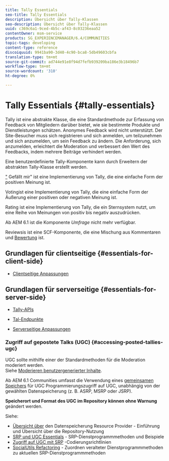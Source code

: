 ```yaml
---
title: Tally Essentials
seo-title: Tally Essentials
description: Übersicht über Tally-Klassen
seo-description: Übersicht über Tally-Klassen
uuid: c369c6a1-9ced-4b5c-af43-8c03236eaa52
contentOwner: msm-service
products: SG_EXPERIENCEMANAGER/6.4/COMMUNITIES
topic-tags: developing
content-type: reference
discoiquuid: 9941ba90-3d40-4c90-bca8-5db49603cbfa
translation-type: tm+mt
source-git-commit: ad744e91e8f94d7fefb939209ba186e3b18496b7
workflow-type: tm+mt
source-wordcount: '310'
ht-degree: 0%

---
```



# Tally Essentials {#tally-essentials}

Tally ist eine abstrakte Klasse, die eine Standardmethode zur Erfassung von Feedback von Mitgliedern darüber bietet, wie sie bestimmte Produkte und Dienstleistungen schätzen. Anonymes Feedback wird nicht unterstützt. Der Site-Besucher muss sich registrieren und sich anmelden, um teilzunehmen und sich anzumelden, um sein Feedback zu ändern. Die Anforderung, sich anzumelden, erleichtert die Moderation und verbessert den Wert des Feedbacks, indem mehrere Beiträge verhindert werden.

Eine benutzerdefinierte Tally-Komponente kann durch Erweitern der abstrakten Tally-Klasse erstellt werden.

[&quot;](essentials-liking.md) Gefällt mir&quot; ist eine Implementierung von Tally, die eine einfache Form der positiven Meinung ist.

[](essentials-voting.md) Votingist eine Implementierung von Tally, die eine einfache Form der Äußerung einer positiven oder negativen Meinung ist.

[](rating-basics.md) Rating ist eine Implementierung von Tally, die ein Sternsystem nutzt, um eine Reihe von Meinungen von positiv bis negativ auszudrücken.

Ab AEM 6.1 ist die Komponente *Umfrage* nicht mehr verfügbar.

[](reviews-basics.md) Reviewsis ist eine SCF-Komponente, die eine Mischung aus  [](essentials-comments.md) Kommentaren und  [Bewertung](rating-basics.md) ist.

## Grundlagen für clientseitige {#essentials-for-client-side}

* [Clientseitige Anpassungen](client-customize.md)

## Grundlagen für serverseitige {#essentials-for-server-side}

* [Tally-APIs](https://helpx.adobe.com/experience-manager/6-4/sites/developing/using/reference-materials/javadoc/com/adobe/cq/social/tally/client/api/package-summary.html)

* [Tal-Endpunkte](https://helpx.adobe.com/experience-manager/6-4/sites/developing/using/reference-materials/javadoc/com/adobe/cq/social/tally/client/endpoints/package-summary.html)

* [Serverseitige Anpassungen](server-customize.md)

### Zugriff auf gepostete Talks (UGC) {#accessing-posted-tallies-ugc}

UGC sollte mithilfe einer der Standardmethoden für die Moderation moderiert werden.\
Siehe [Moderieren benutzergenerierter Inhalte](moderate-ugc.md).

Ab AEM 6.1 Communities umfasst die Verwendung eines [gemeinsamen Speichers](working-with-srp.md) für UGC Programmierungszugriff auf UGC, unabhängig von der gewählten Datenspeicherung (z. B. ASRP, MSRP oder JSRP).

**Speicherort und Format des UGC im Repository können ohne Warnung** geändert werden.

Siehe:

* [Übersicht über](srp.md)  den Datenspeicherung Resource Provider - Einführung und Übersicht über die Repository-Nutzung
* [SRP und UGC Essentials](srp-and-ugc.md)  - SRP-Dienstprogrammmethoden und Beispiele
* [Zugriff auf UGC mit SRP](accessing-ugc-with-srp.md) -Codierungsrichtlinien
* [SocialUtils Refactoring](socialutils.md)  - Zuordnen veralteter Dienstprogrammmethoden zu aktuellen SRP-Dienstprogrammmethoden

